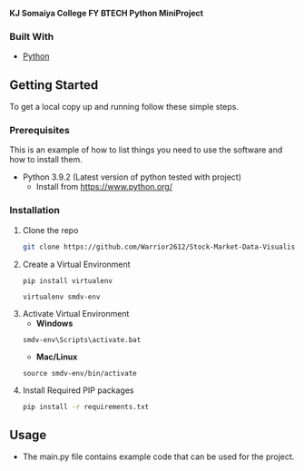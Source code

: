 **KJ Somaiya College FY BTECH Python MiniProject**


### Built With
* [Python](https://www.python.org/)
<!-- GETTING STARTED -->
## Getting Started
To get a local copy up and running follow these simple steps.
### Prerequisites
This is an example of how to list things you need to use the software and how to install them.
* Python 3.9.2 (Latest version of python tested with project)
  * Install from <a>https://www.python.org/<a>
### Installation
1. Clone the repo
   ```sh
   git clone https://github.com/Warrior2612/Stock-Market-Data-Visualiser
   ```
2. Create a Virtual Environment
   ```
   pip install virtualenv
   ```
   ```
   virtualenv smdv-env
   ```
3. Activate Virtual Environment
   - **Windows**
   ```
   smdv-env\Scripts\activate.bat
   ```
   - **Mac/Linux**
   ```
   source smdv-env/bin/activate
   ```
4. Install Required PIP packages
   ```sh
   pip install -r requirements.txt
   ```
<!-- USAGE EXAMPLES -->
## Usage
- The main.py file contains example code that can be used for the project. 
